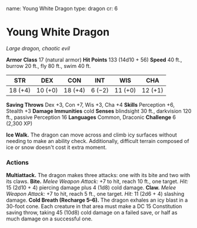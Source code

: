 name: Young White Dragon
type: dragon
cr: 6

# Young White Dragon
_Large dragon, chaotic evil_

**Armor Class** 17 (natural armor)
**Hit Points** 133 (14d10 + 56)
**Speed** 40 ft., burrow 20 ft., fly 80 ft., swim 40 ft.

| STR     | DEX     | CON     | INT     | WIS     | CHA     |
|---------|---------|---------|---------|---------|---------|
| 18 (+4) | 10 (+0) | 18 (+4) | 6 (−2)  | 11 (+0) | 12 (+1) |

**Saving Throws** Dex +3, Con +7, Wis +3, Cha +4
**Skills** Perception +6, Stealth +3
**Damage Immunities** cold
**Senses** blindsight 30 ft., darkvision 120 ft., passive Perception 16
**Languages** Common, Draconic
**Challenge** 6 (2,300 XP)

**Ice Walk.** The dragon can move across and climb icy surfaces without needing to make an ability check. Additionally, difficult terrain composed of ice or snow doesn't cost it extra moment.

### Actions
**Multiattack.** The dragon makes three attacks: one with its bite and two with its claws.
**Bite.** _Melee Weapon Attack:_ +7 to hit, reach 10 ft., one target. _Hit:_ 15 (2d10 + 4) piercing damage plus 4 (1d8) cold damage.
**Claw.** _Melee Weapon Attack:_ +7 to hit, reach 5 ft., one target. _Hit:_ 11 (2d6 + 4) slashing damage.
**Cold Breath (Recharge 5–6).** The dragon exhales an icy blast in a 30-foot cone. Each creature in that area must make a DC 15 Constitution saving throw, taking 45 (10d8) cold damage on a failed save, or half as much damage on a successful one.
